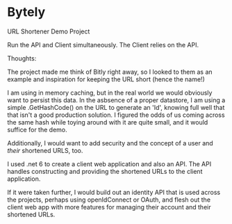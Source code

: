 # Bytely
URL Shortener Demo Project

Run the API and Client simultaneously. The Client relies on the API.

Thoughts:

The project made me think of Bitly right away, so I looked to them as an example and inspiration for keeping the URL short (hence the name!)

I am using in memory caching, but in the real world we would obviously want to persist this data. In the asbsence of a proper datastore, I am using a simple .GetHashCode() on the URL to generate an 'Id', knowing full well that that isn't a good production solution.
I figured the odds of us coming across the same hash while toying around with it are quite small, and it would suffice for the demo.

Additionally, I would want to add security and the concept of a user and *their* shortened URLS, too. 

I used .net 6 to create a client web application and also an API. The API handles constructing and providing the shortened URLs to the client application.

If it were taken further, I would build out an identity API that is used across the projects, perhaps using openIdConnect or OAuth, and flesh out the client web app with more features for managing their account and their shortened URLs.

